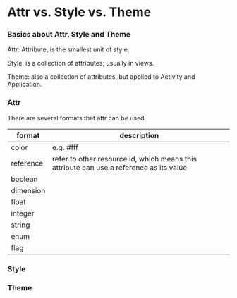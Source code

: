 Attr vs. Style vs. Theme
======================
### Basics about Attr, Style and Theme
Attr: Attribute, is the smallest unit of style.

Style: is a collection of attributes; usually in views.

Theme: also a collection of attributes, but applied to Activity and Application.

### Attr
There are several formats that attr can be used.

| format  | description |
| ------------- | ------------- |
| color  | e.g. #fff  |
| reference  | refer to other resource id, which means this attribute can use a reference as its value  |
| boolean  |   |
| dimension  |   |
| float  |   |
| integer  |   |
| string  |   |
| enum  |   |
| flag  |   |

### Style

### Theme




